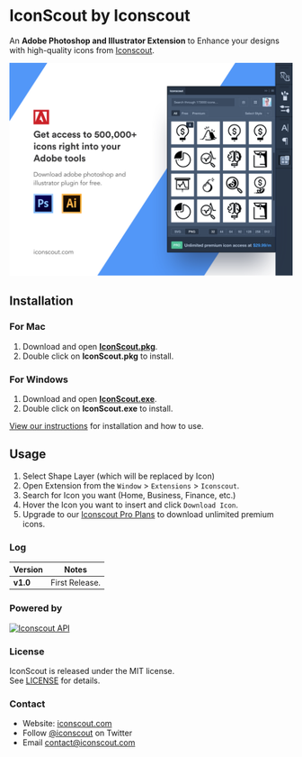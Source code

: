 # IconScout by Iconscout
An **Adobe Photoshop and Illustrator Extension** to Enhance your designs with high-quality icons from [Iconscout](https://iconscout.com/?utm_source=icondrop).

<a href="https://iconscout.com/?utm_source=icondrop">
	<img src="IconScout-adobe-cover.png?raw=true" alt="IconScout for Adobe Photoshop and Illustrator by Iconscout" width="800" />
</a>

## Installation
### For Mac
1. Download and open **[IconScout.pkg](bin/IconScout.pkg)**.
2. Double click on **IconScout.pkg** to install.  

### For Windows
1. Download and open **[IconScout.exe](bin/IconScout.exe)**.
2. Double click on **IconScout.exe** to install.  

<a href="https://iconscout.com/blog/icondrop-how-to-install-and-use/?utm_source=github">View our instructions</a> for installation and how to use.

## Usage
1. Select Shape Layer (which will be replaced by Icon)
2. Open Extension from the `Window` > `Extensions` > `Iconscout`.
3. Search for Icon you want (Home, Business, Finance, etc.)
4. Hover the Icon you want to insert and click `Download Icon`.
5. Upgrade to our <a href="https://iconscout.com/plans-and-pricing?code=GITHUB80&utm_source=github&utm_medium=icondrop&utm_campaign=GITHUB80">Iconscout Pro Plans</a> to download unlimited premium icons.

### Log
| Version | Notes |
| --- | --- |
| **v1.0** |  First Release. |

### Powered by
<a href="https://iconscout.com/?utm_source=icondrop">
	<img height="40" src="https://iconscout.com/assets/images/iconscout-logo.svg" alt="Iconscout API" title="Iconscout API" />
</a>

### License
IconScout is released under the MIT license.  
See [LICENSE](https://github.com/Iconscout/iconscout-plugins/blob/master/LICENSE/) for details.

### Contact 
* Website: [iconscout.com](https://iconscout.com/?utm_source=icondrop)
* Follow [@iconscout](http://twitter.com/iconscout) on Twitter
* Email <contact@iconscout.com>
